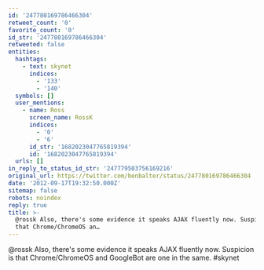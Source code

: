 ```yaml
---
id: '247780169786466304'
retweet_count: '0'
favorite_count: '0'
id_str: '247780169786466304'
retweeted: false
entities:
  hashtags:
    - text: skynet
      indices:
        - '133'
        - '140'
  symbols: []
  user_mentions:
    - name: Ross
      screen_name: RossK
      indices:
        - '0'
        - '6'
      id_str: '1682023047765819394'
      id: '1682023047765819394'
  urls: []
in_reply_to_status_id_str: '247779503756169216'
original_url: https://twitter.com/benbalter/status/247780169786466304
date: '2012-09-17T19:32:50.000Z'
sitemap: false
robots: noindex
reply: true
title: >-
  @rossk Also, there's some evidence it speaks AJAX fluently now. Suspicion is
  that Chrome/ChromeOS an…
---
```


@rossk Also, there's some evidence it speaks AJAX fluently now. Suspicion is that Chrome/ChromeOS and GoogleBot are one in the same. #skynet
